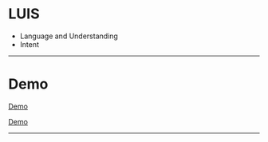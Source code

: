 # LUIS

* Language and Understanding
* Intent

---

# Demo

[Demo](https://www.luis.ai/home)

[Demo](https://azure.microsoft.com/en-us/services/cognitive-services/language-understanding-intelligent-service/)

---

